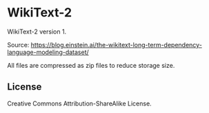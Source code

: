 # WikiText-2

WikiText-2 version 1.

Source: https://blog.einstein.ai/the-wikitext-long-term-dependency-language-modeling-dataset/

All files are compressed as zip files to reduce storage size.

## License

Creative Commons Attribution-ShareAlike License.
